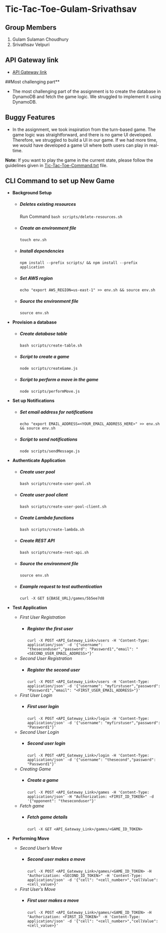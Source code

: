 # Tic-Tac-Toe-Gulam-Srivathsav

## Group Members
1. Gulam Sulaman Choudhury
2. Srivathsav Velpuri

## API Gateway link
- [API Gateway link](https://q56pua11s5.execute-api.us-east-1.amazonaws.com/prod)

##Most challenging part**
- The most challenging part of the assignment is to create the database in DynamoDB and fetch the game logic. We struggled to implement it using DynamoDB.

## Buggy Features
- In the assignment, we took inspiration from the turn-based game. The game logic was straightforward, and there is no game UI developed. Therefore, we struggled to build a UI in our game. If we had more time, we would have developed a game UI where both users can play in real-time.

**Note:**
If you want to play the game in the current state, please follow the guidelines given in [Tic-Tac-Toe-Command.txt](Tic-Tac-Toe-Command.txt) file.

## CLI Command to set up New Game
- **Background Setup**
    - ##### Deletes existing resources
      Run Command `bash scripts/delete-resources.sh`
    - ##### Create an environment file
      `touch env.sh`
    - ##### Install dependencies
      `npm install --prefix scripts/ && npm install --prefix application`
    - ##### Set AWS region
      `echo "export AWS_REGION=us-east-1" >> env.sh && source env.sh`
    - ##### Source the environment file
      `source env.sh`

- **Provision a database**
    - ##### Create database table
      `bash scripts/create-table.sh`
    - ##### Script to create a game
      `node scripts/createGame.js`
    - ##### Script to perform a move in the game
      `node scripts/performMove.js`

- **Set up Notifications**
    - ##### Set email address for notifications
      `echo "export EMAIL_ADDRESS=<YOUR_EMAIL_ADDRESS_HERE>" >> env.sh && source env.sh`
    - ##### Script to send notifications
      `node scripts/sendMessage.js`

- **Authenticate Application**
    - ##### Create user pool
      `bash scripts/create-user-pool.sh`
    - ##### Create user pool client
      `bash scripts/create-user-pool-client.sh`
    - ##### Create Lambda functions
      `bash scripts/create-lambda.sh`
    - ##### Create REST API
      `bash scripts/create-rest-api.sh`
    - ##### Source the environment file
      `source env.sh`
    - ##### Example request to test authentication
      `curl -X GET ${BASE_URL}/games/5b5ee7d8`

- **Test Application**
    - *First User Registration*
        - ##### Register the first user
          `curl -X POST <API_Gateway_Link>/users -H 'Content-Type: application/json' -d '{"username": "theseconduser","password": "Password1","email": "<SECOND_USER_EMAIL_ADDRESS>"}'`
    - *Second User Registration*
        - ##### Register the second user
          `curl -X POST <API_Gateway_Link>/users -H 'Content-Type: application/json' -d '{"username": "myfirstuser","password": "Password1","email": "<FIRST_USER_EMAIL_ADDRESS>"}'`
    - *First User Login*
        - ##### First user login
          `curl -X POST <API_Gateway_Link>/login -H 'Content-Type: application/json' -d '{"username": "myfirstuser","password": "Password1"}'`
    - *Second User Login*
        - ##### Second user login
          `curl -X POST <API_Gateway_Link>/login -H 'Content-Type: application/json' -d '{"username": "thesecond","password": "Password1"}'`
    - *Creating Game*
        - ##### Create a game
          `curl -X POST <API_Gateway_Link>/games -H 'Content-Type: application/json' -H "Authorization: <FIRST_ID_TOKEN>" -d '{"opponent": "theseconduser"}'`
    - *Fetch game*
        - ##### Fetch game details
          `curl -X GET <API_Gateway_Link>/games/<GAME_ID_TOKEN>`

- **Performing Move**
    - *Second User’s Move*
        - ##### Second user makes a move
          `curl -X POST <API_Gateway_Link>/games/<GAME_ID_TOKEN> -H "Authorization: <SECOND_ID_TOKEN>" -H 'Content-Type: application/json' -d '{"cell": "<cell_number>","cellValue": <cell_value>}'`
    - *First User’s Move*
        - ##### First user makes a move
          `curl -X POST <API_Gateway_Link>/games/<GAME_ID_TOKEN> -H "Authorization: <FIRST_ID_TOKEN>" -H 'Content-Type: application/json' -d '{"cell": "<cell_number>","cellValue": <cell_value>}'`
